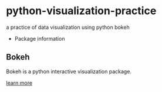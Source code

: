 # python-visualization-practice
a practice of data visualization using python bokeh

* Package information

## Bokeh

Bokeh is a python interactive visualization package.

[learn more](http://bokeh.pydata.org/en/latest/)
